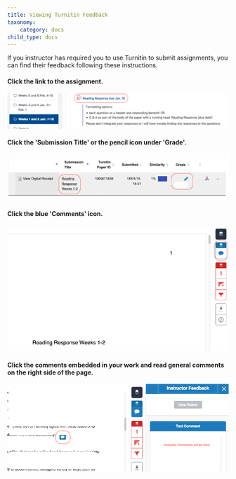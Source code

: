 ```yaml
---
title: Viewing Turnitin Feedback
taxonomy:
    category: docs
child_type: docs
---
```

If you instructor has required you to use Turnitin to submit assignments, you can find their feedback following these instructions.

#### Click the link to the assignment.

![](tii-fb-1.png)

#### Click the 'Submission Title' or the pencil icon under 'Grade'.

![](tii-fb-2.png)

#### Click the blue 'Comments' icon.

![](tii-fb-3.png)

#### Click the comments embedded in your work and read general comments on the right side of the page.

![](tii-fb-4.png)
